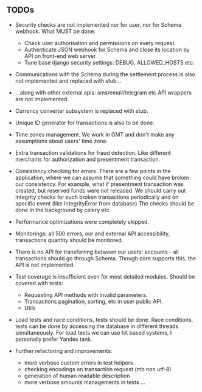 ## TODOs

- Security checks are not implemented nor for user, nor for Schema webhook.
  What MUST be done:
  - Check user authorisation and permissions on every request. 
  - Authenticate JSON webhook for Schema and close its location by API on front-end web server
  - Tune base django security settings: DEBUG, ALLOWED_HOSTS etc.
  
- Communications with the Schema during the settlement process is also not implemented and replaced with stub...
- ...along with other external apis: sms/email/telegram etc API wrappers are not implemented

- Currency converter subsystem is replaced with stub.

- Unique ID generator for transactions is also to be done.

- Time zones management. We work in GMT and don't make any assumptions about users' time zone.

- Extra transaction validations for fraud detection. Like different merchants for authorization and presentment transaction.

- Consistency checking for errors. There are a few points in the application, where we can assume that something could have broken our consistency. For example, what if presentment transaction was created, but reserved funds were not released.
We should carry out integrity checks for such broken transactions periodically and on specific event (like IntegrityError from database) The checks should be done in the background by celery etc.

- Performance optimizations were completely skipped.

- Monitorings: all 500 errors, our and external API accessibility, transactions quantity should be monitored.

- There is no API for transferring between our users' accounts - all transactions should go through Schema.
Though core supports this, the API is not implemented.

- Test coverage is insufficient even for most detailed modules. Should be covered with tests:
  - Requesting API methods with invalid parameters.
  - Transactions pagination, sorting, etc in user public API.
  - Utils

- Load tests and race conditions, tests should be done. Race conditions, tests can be done by accessing the database in different threads simultaneously. For load tests we can use hit based systems, I personally prefer Yandex tank.

- Further refactoring and improvements:
  - more verbose custom errors in test helpers
  - checking encodings on transaction request (mb non utf-8)
  - generation of human readable description
  - more verbose amounts managements in tests
  ...

